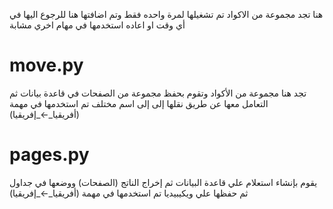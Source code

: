 هنا تجد مجموعة من  الاكواد تم تشغيلها لمرة واحده فقط وتم اضافتها هنا للرجوع اليها في أي وقت او اعاده استخدمها في مهام اخري مشابة


# move.py
تجد هنا مجموعة من  الأكواد وتقوم بحفظ مجموعة من  الصفحات في قاعدة بيانات ثم التعامل معها عن طريق نقلها إلى إلى اسم مختلف
تم استخدمها في مهمة (أفريقيا_←_إفريقيا)

# pages.py
يقوم بإنشاء استعلام علي قاعدة البيانات ثم إخراج الناتج (الصفحات) ووضعها في جداول ثم حفظها علي ويكيبيديا
تم استخدمها في مهمة (أفريقيا_←_إفريقيا)
